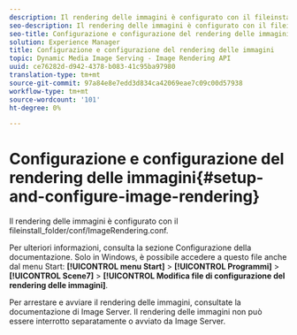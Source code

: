 ```yaml
---
description: Il rendering delle immagini è configurato con il fileinstall_folder/conf/ImageRendering.conf.
seo-description: Il rendering delle immagini è configurato con il fileinstall_folder/conf/ImageRendering.conf.
seo-title: Configurazione e configurazione del rendering delle immagini
solution: Experience Manager
title: Configurazione e configurazione del rendering delle immagini
topic: Dynamic Media Image Serving - Image Rendering API
uuid: ce76282d-d942-4378-b083-41c95ba97980
translation-type: tm+mt
source-git-commit: 97a84e8e7edd3d834ca42069eae7c09c00d57938
workflow-type: tm+mt
source-wordcount: '101'
ht-degree: 0%

---
```



# Configurazione e configurazione del rendering delle immagini{#setup-and-configure-image-rendering}

Il rendering delle immagini è configurato con il fileinstall_folder/conf/ImageRendering.conf.

Per ulteriori informazioni, consulta la sezione Configurazione della documentazione. Solo in Windows, è possibile accedere a questo file anche dal menu Start: **[!UICONTROL menu Start]** > **[!UICONTROL Programmi]** > **[!UICONTROL Scene7]** > **[!UICONTROL Modifica file di configurazione del rendering delle immagini]**.

Per arrestare e avviare il rendering delle immagini, consultate la documentazione di Image Server. Il rendering delle immagini non può essere interrotto separatamente o avviato da Image Server.
